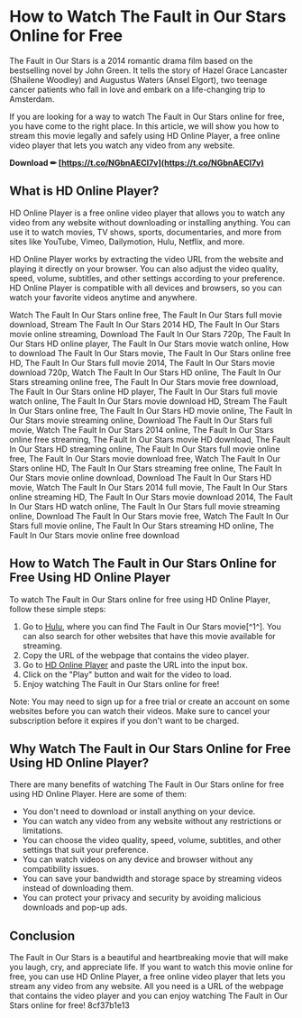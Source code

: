 
 
# How to Watch The Fault in Our Stars Online for Free
 
The Fault in Our Stars is a 2014 romantic drama film based on the bestselling novel by John Green. It tells the story of Hazel Grace Lancaster (Shailene Woodley) and Augustus Waters (Ansel Elgort), two teenage cancer patients who fall in love and embark on a life-changing trip to Amsterdam.
 
If you are looking for a way to watch The Fault in Our Stars online for free, you have come to the right place. In this article, we will show you how to stream this movie legally and safely using HD Online Player, a free online video player that lets you watch any video from any website.
 
**Download ✏ [https://t.co/NGbnAECl7v](https://t.co/NGbnAECl7v)**


 
## What is HD Online Player?
 
HD Online Player is a free online video player that allows you to watch any video from any website without downloading or installing anything. You can use it to watch movies, TV shows, sports, documentaries, and more from sites like YouTube, Vimeo, Dailymotion, Hulu, Netflix, and more.
 
HD Online Player works by extracting the video URL from the website and playing it directly on your browser. You can also adjust the video quality, speed, volume, subtitles, and other settings according to your preference. HD Online Player is compatible with all devices and browsers, so you can watch your favorite videos anytime and anywhere.
 
Watch The Fault In Our Stars online free,  The Fault In Our Stars full movie download,  Stream The Fault In Our Stars 2014 HD,  The Fault In Our Stars movie online streaming,  Download The Fault In Our Stars 720p,  The Fault In Our Stars HD online player,  The Fault In Our Stars movie watch online,  How to download The Fault In Our Stars movie,  The Fault In Our Stars online free HD,  The Fault In Our Stars full movie 2014,  The Fault In Our Stars movie download 720p,  Watch The Fault In Our Stars HD online,  The Fault In Our Stars streaming online free,  The Fault In Our Stars movie free download,  The Fault In Our Stars online HD player,  The Fault In Our Stars full movie watch online,  The Fault In Our Stars movie download HD,  Stream The Fault In Our Stars online free,  The Fault In Our Stars HD movie online,  The Fault In Our Stars movie streaming online,  Download The Fault In Our Stars full movie,  Watch The Fault In Our Stars 2014 online,  The Fault In Our Stars online free streaming,  The Fault In Our Stars movie HD download,  The Fault In Our Stars HD streaming online,  The Fault In Our Stars full movie online free,  The Fault In Our Stars movie download free,  Watch The Fault In Our Stars online HD,  The Fault In Our Stars streaming free online,  The Fault In Our Stars movie online download,  Download The Fault In Our Stars HD movie,  Watch The Fault In Our Stars 2014 full movie,  The Fault In Our Stars online streaming HD,  The Fault In Our Stars movie download 2014,  The Fault In Our Stars HD watch online,  The Fault In Our Stars full movie streaming online,  Download The Fault In Our Stars movie free,  Watch The Fault In Our Stars full movie online,  The Fault In Our Stars streaming HD online,  The Fault In Our Stars movie online free download
 
## How to Watch The Fault in Our Stars Online for Free Using HD Online Player
 
To watch The Fault in Our Stars online for free using HD Online Player, follow these simple steps:
 
1. Go to [Hulu](https://www.hulu.com/movie/the-fault-in-our-stars-5acfdccf-7774-4533-9919-aeb2afd0a772), where you can find The Fault in Our Stars movie[^1^]. You can also search for other websites that have this movie available for streaming.
2. Copy the URL of the webpage that contains the video player.
3. Go to [HD Online Player](https://hd-online-player.com/) and paste the URL into the input box.
4. Click on the "Play" button and wait for the video to load.
5. Enjoy watching The Fault in Our Stars online for free!

Note: You may need to sign up for a free trial or create an account on some websites before you can watch their videos. Make sure to cancel your subscription before it expires if you don't want to be charged.
 
## Why Watch The Fault in Our Stars Online for Free Using HD Online Player?
 
There are many benefits of watching The Fault in Our Stars online for free using HD Online Player. Here are some of them:

- You don't need to download or install anything on your device.
- You can watch any video from any website without any restrictions or limitations.
- You can choose the video quality, speed, volume, subtitles, and other settings that suit your preference.
- You can watch videos on any device and browser without any compatibility issues.
- You can save your bandwidth and storage space by streaming videos instead of downloading them.
- You can protect your privacy and security by avoiding malicious downloads and pop-up ads.

## Conclusion
 
The Fault in Our Stars is a beautiful and heartbreaking movie that will make you laugh, cry, and appreciate life. If you want to watch this movie online for free, you can use HD Online Player, a free online video player that lets you stream any video from any website. All you need is a URL of the webpage that contains the video player and you can enjoy watching The Fault in Our Stars online for free!
 8cf37b1e13
 
